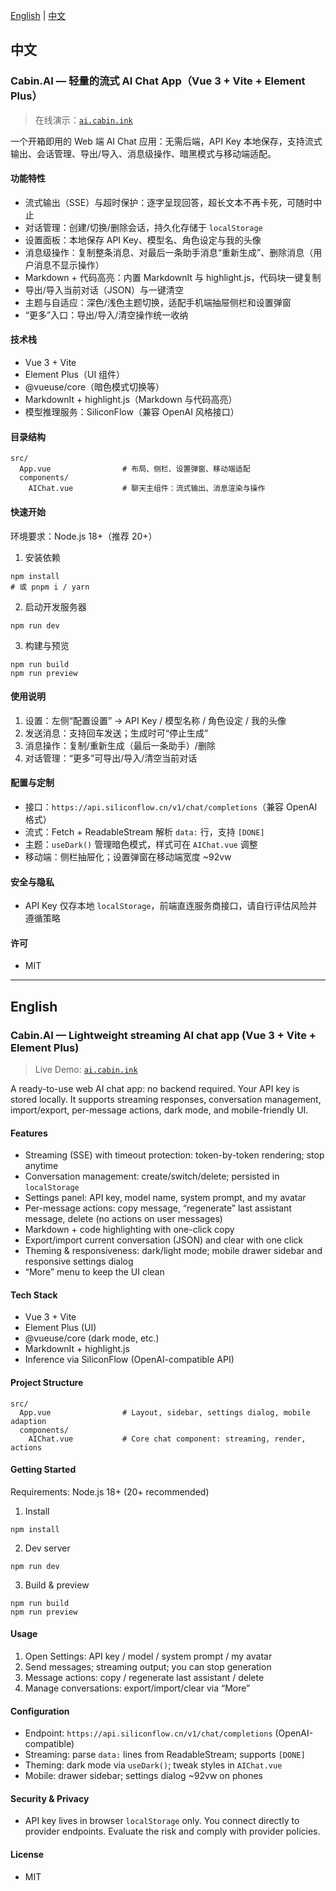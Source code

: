 [English](#english) | [中文](#中文)

## 中文

### Cabin.AI — 轻量的流式 AI Chat App（Vue 3 + Vite + Element Plus）

> 在线演示：[`ai.cabin.ink`](https://ai.cabin.ink)

一个开箱即用的 Web 端 AI Chat 应用：无需后端，API Key 本地保存，支持流式输出、会话管理、导出/导入、消息级操作、暗黑模式与移动端适配。

#### 功能特性
- 流式输出（SSE）与超时保护：逐字呈现回答，超长文本不再卡死，可随时中止
- 对话管理：创建/切换/删除会话，持久化存储于 `localStorage`
- 设置面板：本地保存 API Key、模型名、角色设定与我的头像
- 消息级操作：复制整条消息、对最后一条助手消息“重新生成”、删除消息（用户消息不显示操作）
- Markdown + 代码高亮：内置 MarkdownIt 与 highlight.js，代码块一键复制
- 导出/导入当前对话（JSON）与一键清空
- 主题与自适应：深色/浅色主题切换，适配手机端抽屉侧栏和设置弹窗
- “更多”入口：导出/导入/清空操作统一收纳

#### 技术栈
- Vue 3 + Vite
- Element Plus（UI 组件）
- @vueuse/core（暗色模式切换等）
- MarkdownIt + highlight.js（Markdown 与代码高亮）
- 模型推理服务：SiliconFlow（兼容 OpenAI 风格接口）

#### 目录结构
```
src/
  App.vue                # 布局、侧栏、设置弹窗、移动端适配
  components/
    AIChat.vue           # 聊天主组件：流式输出、消息渲染与操作
```

#### 快速开始
环境要求：Node.js 18+（推荐 20+）

1) 安装依赖
```
npm install
# 或 pnpm i / yarn
```

2) 启动开发服务器
```
npm run dev
```

3) 构建与预览
```
npm run build
npm run preview
```

#### 使用说明
1) 设置：左侧“配置设置” → API Key / 模型名称 / 角色设定 / 我的头像
2) 发送消息：支持回车发送；生成时可“停止生成”
3) 消息操作：复制/重新生成（最后一条助手）/删除
4) 对话管理：“更多”可导出/导入/清空当前对话

#### 配置与定制
- 接口：`https://api.siliconflow.cn/v1/chat/completions`（兼容 OpenAI 格式）
- 流式：Fetch + ReadableStream 解析 `data:` 行，支持 `[DONE]`
- 主题：`useDark()` 管理暗色模式，样式可在 `AIChat.vue` 调整
- 移动端：侧栏抽屉化；设置弹窗在移动端宽度 ~92vw

#### 安全与隐私
- API Key 仅存本地 `localStorage`，前端直连服务商接口，请自行评估风险并遵循策略

#### 许可
- MIT

---

## English

### Cabin.AI — Lightweight streaming AI chat app (Vue 3 + Vite + Element Plus)

> Live Demo: [`ai.cabin.ink`](https://ai.cabin.ink)

A ready-to-use web AI chat app: no backend required. Your API key is stored locally. It supports streaming responses, conversation management, import/export, per-message actions, dark mode, and mobile-friendly UI.

#### Features
- Streaming (SSE) with timeout protection: token-by-token rendering; stop anytime
- Conversation management: create/switch/delete; persisted in `localStorage`
- Settings panel: API key, model name, system prompt, and my avatar
- Per-message actions: copy message, “regenerate” last assistant message, delete (no actions on user messages)
- Markdown + code highlighting with one-click copy
- Export/import current conversation (JSON) and clear with one click
- Theming & responsiveness: dark/light mode; mobile drawer sidebar and responsive settings dialog
- “More” menu to keep the UI clean

#### Tech Stack
- Vue 3 + Vite
- Element Plus (UI)
- @vueuse/core (dark mode, etc.)
- MarkdownIt + highlight.js
- Inference via SiliconFlow (OpenAI-compatible API)

#### Project Structure
```
src/
  App.vue                # Layout, sidebar, settings dialog, mobile adaption
  components/
    AIChat.vue           # Core chat component: streaming, render, actions
```

#### Getting Started
Requirements: Node.js 18+ (20+ recommended)

1) Install
```
npm install
```

2) Dev server
```
npm run dev
```

3) Build & preview
```
npm run build
npm run preview
```

#### Usage
1) Open Settings: API key / model / system prompt / my avatar
2) Send messages; streaming output; you can stop generation
3) Message actions: copy / regenerate last assistant / delete
4) Manage conversations: export/import/clear via “More”

#### Configuration
- Endpoint: `https://api.siliconflow.cn/v1/chat/completions` (OpenAI-compatible)
- Streaming: parse `data:` lines from ReadableStream; supports `[DONE]`
- Theming: dark mode via `useDark()`; tweak styles in `AIChat.vue`
- Mobile: drawer sidebar; settings dialog ~92vw on phones

#### Security & Privacy
- API key lives in browser `localStorage` only. You connect directly to provider endpoints. Evaluate the risk and comply with provider policies.

#### License
- MIT
